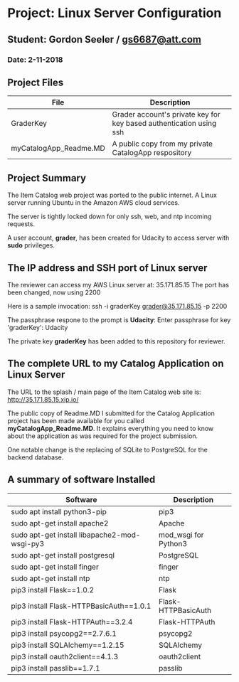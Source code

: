 # Project: Linux Server Configuration
## Student: Gordon Seeler / gs6687@att.com
### Date: 2-11-2018 

## Project Files
|File|Description|
|----|-----------|
|GraderKey|Grader account's private key for key based authentication using ssh|
|myCatalogApp_Readme.MD|A public copy from my private CatalogApp respository|

## Project Summary

The Item Catalog web project was ported to the public internet.
A Linux server running Ubuntu in the Amazon AWS cloud services.

The server is tightly locked down for only ssh, web, and ntp 
incoming requests.

A user account, **grader**, has been created for Udacity to access
server with **sudo** privileges.

## The IP address and SSH port of Linux server

The reviewer can access my AWS Linux server at: 35.171.85.15
The port has been changed, now using 2200

Here is a sample invocation:
ssh -i graderKey grader@35.171.85.15 -p 2200

The passphrase respone to the prompt is **Udacity**:
Enter passphrase for key 'graderKey': Udacity

The private key **graderKey** has been added to this repository for reviewer.

## The complete URL to my Catalog Application on Linux Server

The URL to the splash / main page of the Item Catalog web site is:
http://35.171.85.15.xip.io/

The public copy of Readme.MD I submitted for the Catalog Application project
has been made available for you called **myCatalogApp_Readme.MD**. It explains
everything you need to know about the application as was required for the 
project submission. 

One notable change is the replacing of SQLite to PostgreSQL for the backend database.

## A summary of software Installed

|Software|Description|
|--------|-----------|
|sudo apt install python3-pip|pip3|
|sudo apt-get install apache2|Apache|
|sudo apt-get install libapache2-mod-wsgi-py3|mod_wsgi for Python3|
|sudo apt-get install postgresql|PostgreSQL|
|sudo apt-get install finger|finger|
|sudo apt-get install ntp|ntp|
|pip3 install Flask==1.0.2|Flask|
|pip3 install Flask-HTTPBasicAuth==1.0.1|Flask-HTTPBasicAuth|
|pip3 install Flask-HTTPAuth==3.2.4|Flask-HTTPAuth|
|pip3 install psycopg2==2.7.6.1|psycopg2|
|pip3 install SQLAlchemy==1.2.15|SQLAlchemy|
|pip3 install oauth2client==4.1.3|oauth2client|
|pip3 install passlib==1.7.1|passlib|





